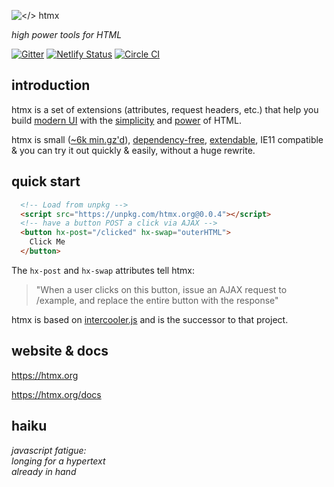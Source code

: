 ![</> htmx](https://raw.githubusercontent.com/bigskysoftware/htmx/master/www/img/htmx_logo.1.png "high power tools for HTML")

*high power tools for HTML*

[![Gitter](https://badges.gitter.im/intercooler-js/Lobby.svg)](https://gitter.im/intercooler-js/Lobby?utm_source=badge&utm_medium=badge&utm_campaign=pr-badge)
[![Netlify Status](https://api.netlify.com/api/v1/badges/dba3fc85-d9c9-476a-a35a-e52a632cef78/deploy-status)](https://app.netlify.com/sites/htmx/deploys)
[![Circle CI](https://circleci.com/gh/bigskysoftware/htmx.svg?style=svg)]()

## introduction

htmx is a set of extensions (attributes, request headers, etc.) that help you build 
[modern UI](https://htmx.org/examples) with the [simplicity](https://en.wikipedia.org/wiki/HATEOAS) and 
[power](https://www.ics.uci.edu/~fielding/pubs/dissertation/rest_arch_style.htm) of HTML. 

htmx is small ([~6k min.gz'd](https://unpkg.com/htmx.org/dist/)), 
[dependency-free](https://github.com/bigskysoftware/htmx/blob/master/package.json),
[extendable](https://htmx.org/extensions),
IE11 compatible & you can try it out quickly & easily, without a huge rewrite.

## quick start

```html
  <!-- Load from unpkg -->
  <script src="https://unpkg.com/htmx.org@0.0.4"></script>
  <!-- have a button POST a click via AJAX -->
  <button hx-post="/clicked" hx-swap="outerHTML">
    Click Me
  </button>
```

The `hx-post` and `hx-swap` attributes tell htmx:

> "When a user clicks on this button, issue an AJAX request to /example, and replace the entire button with the response"

htmx is based on [intercooler.js](http://intercoolerjs.org) and is the successor to that project.

## website & docs

<https://htmx.org>

<https://htmx.org/docs>

## haiku

*javascript fatigue:<br/>
longing for a hypertext<br/>
already in hand*

